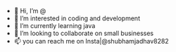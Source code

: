 - 👋 Hi, I’m @
- 👀 I’m interested in coding and development
- 🌱 I’m currently learning java
- 💞️ I’m looking to collaborate on small businesses
- 📫 you can reach me on Insta|@shubhamjadhav8282


